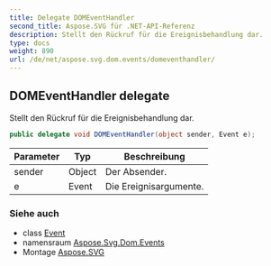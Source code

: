 ```yaml
---
title: Delegate DOMEventHandler
second_title: Aspose.SVG für .NET-API-Referenz
description: Stellt den Rückruf für die Ereignisbehandlung dar.
type: docs
weight: 890
url: /de/net/aspose.svg.dom.events/domeventhandler/
---
```

## DOMEventHandler delegate

Stellt den Rückruf für die Ereignisbehandlung dar.

```csharp
public delegate void DOMEventHandler(object sender, Event e);
```

| Parameter | Typ | Beschreibung |
| --- | --- | --- |
| sender | Object | Der Absender. |
| e | Event | Die Ereignisargumente. |

### Siehe auch

* class [Event](../event/)
* namensraum [Aspose.Svg.Dom.Events](../../aspose.svg.dom.events/)
* Montage [Aspose.SVG](../../)


